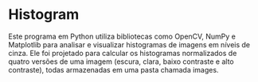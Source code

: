 # Histogram
Este programa em Python utiliza bibliotecas como OpenCV, NumPy e Matplotlib para analisar e visualizar histogramas de imagens em níveis de cinza. Ele foi projetado para calcular os histogramas normalizados de quatro versões de uma imagem (escura, clara, baixo contraste e alto contraste), todas armazenadas em uma pasta chamada images.
